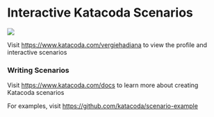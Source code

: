 # Interactive Katacoda Scenarios

[![](http://shields.katacoda.com/katacoda/vergiehadiana/count.svg)](https://www.katacoda.com/vergiehadiana "Get your profile on Katacoda.com")

Visit https://www.katacoda.com/vergiehadiana to view the profile and interactive scenarios

### Writing Scenarios
Visit https://www.katacoda.com/docs to learn more about creating Katacoda scenarios

For examples, visit https://github.com/katacoda/scenario-example

